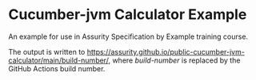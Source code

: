 # Cucumber-jvm Calculator Example

An example for use in Assurity Specification by Example training course.

The output is written to https://assurity.github.io/public-cucumber-jvm-calculator/main/build-number/, where _build-number_ is replaced by the GitHub Actions build number.
